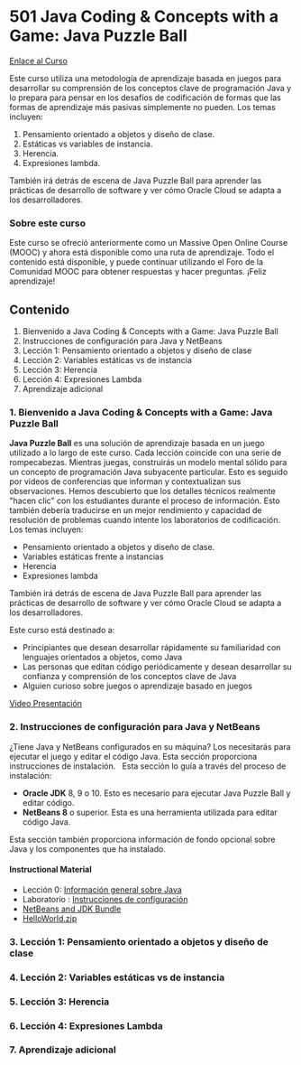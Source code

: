 # 501 Java Coding & Concepts with a Game: Java Puzzle Ball

[Enlace al Curso](https://apexapps.oracle.com/pls/apex/f?p=44785:50:12540389146588:::50:P50_COURSE_ID,P50_EVENT_ID:134,5710)

Este curso utiliza una metodología de aprendizaje basada en juegos para desarrollar su comprensión de los conceptos clave de programación Java y lo prepara para pensar en los desafíos de codificación de formas que las formas de aprendizaje más pasivas simplemente no pueden. Los temas incluyen: 

1) Pensamiento orientado a objetos y diseño de clase. 
2) Estáticas vs variables de instancia. 
3) Herencia. 
4) Expresiones lambda. 

También irá detrás de escena de Java Puzzle Ball para aprender las prácticas de desarrollo de software y ver cómo Oracle Cloud se adapta a los desarrolladores.

### Sobre este curso

Este curso se ofreció anteriormente como un Massive Open Online Course (MOOC) y ahora está disponible como una ruta de aprendizaje. Todo el contenido está disponible, y puede continuar utilizando el Foro de la Comunidad MOOC para obtener respuestas y hacer preguntas. ¡Feliz aprendizaje!

## Contenido

1. Bienvenido a Java Coding & Concepts with a Game: Java Puzzle Ball
2. Instrucciones de configuración para Java y NetBeans
3. Lección 1: Pensamiento orientado a objetos y diseño de clase
4. Lección 2: Variables estáticas vs de instancia
5. Lección 3: Herencia
6. Lección 4: Expresiones Lambda
7. Aprendizaje adicional

### 1. Bienvenido a Java Coding & Concepts with a Game: Java Puzzle Ball

**Java Puzzle Ball** es una solución de aprendizaje basada en un juego utilizado a lo largo de este curso. Cada lección coincide con una serie de rompecabezas. Mientras juegas, construirás un modelo mental sólido para un concepto de programación Java subyacente particular. Esto es seguido por videos de conferencias que informan y contextualizan sus observaciones. Hemos descubierto que los detalles técnicos realmente "hacen clic" con los estudiantes durante el proceso de información. Esto también debería traducirse en un mejor rendimiento y capacidad de resolución de problemas cuando intente los laboratorios de codificación. Los temas incluyen:

* Pensamiento orientado a objetos y diseño de clase.
* Variables estáticas frente a instancias
* Herencia
* Expresiones lambda

También irá detrás de escena de Java Puzzle Ball para aprender las prácticas de desarrollo de software y ver cómo Oracle Cloud se adapta a los desarrolladores.

Este curso está destinado a:

* Principiantes que desean desarrollar rápidamente su familiaridad con lenguajes orientados a objetos, como Java
* Las personas que editan código periódicamente y desean desarrollar su confianza y comprensión de los conceptos clave de Java
* Alguien curioso sobre juegos o aprendizaje basado en juegos

[Video Presentación](https://www.youtube.com/watch?v=7a0f15diiPU&feature=youtu.be)


### 2. Instrucciones de configuración para Java y NetBeans

¿Tiene Java y NetBeans configurados en su máquina? Los necesitarás para ejecutar el juego y editar el código Java. Esta sección proporciona instrucciones de instalación.
 
Esta sección lo guía a través del proceso de instalación:

* **Oracle JDK** 8, 9 o 10. Esto es necesario para ejecutar Java Puzzle Ball y editar código.
* **NetBeans 8** o superior. Esta es una herramienta utilizada para editar código Java.

Esta sección también proporciona información de fondo opcional sobre Java y los componentes que ha instalado.


#### Instructional Material

* Lección 0: [Información general sobre Java](pdfs/Lesson_0.pdf)
* Laboratorio : [Instrucciones de configuración](pdfs/Lab0_Instructions.pdfs)
* [NetBeans and JDK Bundle](https://www.oracle.com/java/technologies/javase-downloads.html)
* [HelloWorld.zip](https://www.oracle.com/webfolder/technetwork/tutorials/JavaPuzzleBall/Setup/HelloWorld.zip)

### 3. Lección 1: Pensamiento orientado a objetos y diseño de clase
### 4. Lección 2: Variables estáticas vs de instancia
### 5. Lección 3: Herencia
### 6. Lección 4: Expresiones Lambda
### 7. Aprendizaje adicional
